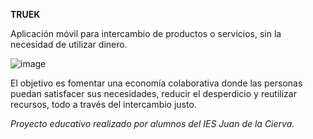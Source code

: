 **TRUEK**

Aplicación móvil para intercambio de productos o servicios, sin la necesidad de utilizar dinero. 

![image](https://github.com/user-attachments/assets/2f997e42-2b37-43bf-9539-b05ae5ca2d40)




El objetivo es fomentar una economía colaborativa donde las personas puedan satisfacer sus necesidades, reducir el
desperdicio y reutilizar recursos, todo a través del intercambio justo.



*Proyecto educativo realizado por alumnos del IES Juan de la Cierva.*



